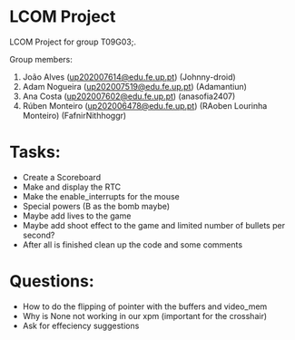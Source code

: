# LCOM Project

LCOM Project for group T09G03;.

Group members:

1. João Alves (up202007614@edu.fe.up.pt) (Johnny-droid)
2. Adam Nogueira (up202007519@edu.fe.up.pt) (Adamantiun)
3. Ana Costa (up202007602@edu.fe.up.pt) (anasofia2407)
4. Rúben Monteiro (up202006478@edu.fe.up.pt) (RAoben Lourinha Monteiro) (FafnirNithhoggr)



# Tasks:
- Create a Scoreboard
- Make and display the RTC
- Make the enable_interrupts for the mouse
- Special powers (B as the bomb maybe)
- Maybe add lives to the game 
- Maybe add shoot effect to the game and limited number of bullets per second?
- After all is finished clean up the code and some comments

# Questions:
- How to do the flipping of pointer with the buffers and video_mem
- Why is None not working in our xpm (important for the crosshair)
- Ask for effeciency suggestions
